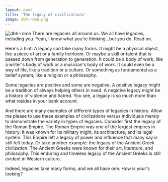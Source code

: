 ```yaml
---
layout: post
title: 'The legacy of civilizations'
image: dbh-rome.png
---
```


![dbh-rome]({{site.url}}/assets/img/dbh-rome.png)
There are legacies all around us. We all have legacies, including you. Yeah, I know what you're thinking...but you do. Read on.

Here's a hint: A legacy can take many forms. It might be a physical object, like a piece of art or a family heirloom. Or maybe a skill or talent that is passed down from generation to generation. It could be a body of work, like a writer's body of work or a musician's body of work. It could even be a way of life, like a tradition or a culture. Or something as fundamental as a belief system, like a religion or a philosophy.

Some legacies are positive and some are negative. A positive legacy might be a tradition of always helping others in need. A negative legacy might be a history of violence and hatred. You see, a legacy is so much more than what resides in your bank account. 

And there are many examples of different types of legacies in history. Allow me please to use these examples of civilizations versus individuals merely to demonstrate the variety in types of legacies. Consider first the legacy of the Roman Empire. The Roman Empire was one of the largest empires in history. It was known for its military might, its architecture, and its legal system. This Empire left a legacy of power and influence that many say is still felt today. Or take another example: the legacy of the Ancient Greek civilization. The Ancient Greeks were known for their art, literature, and philosophy. This enduring and timeless legacy of the Ancient Greeks is still evident in Western culture. 

Indeed, legacies take many forms; and we all have one. How is your's looking?